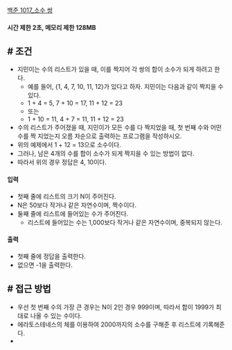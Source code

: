 

[백준 1017_소수 쌍](https://www.acmicpc.net/problem/1017)


#### **시간 제한 2초, 메모리 제한 128MB**


## **# 조건**

- 지민이는 수의 리스트가 있을 때, 이를 짝지어 각 쌍의 합이 소수가 되게 하려고 한다. 
	- 예를 들어, {1, 4, 7, 10, 11, 12}가 있다고 하자. 지민이는 다음과 같이 짝지을 수 있다.
	- 1 + 4 = 5, 7 + 10 = 17, 11 + 12 = 23
	- 또는
	- 1 + 10 = 11, 4 + 7 = 11, 11 + 12 = 23
- 수의 리스트가 주어졌을 때, 지민이가 모든 수를 다 짝지었을 때, 첫 번째 수와 어떤 수를 짝 지었는지 오름 차순으로 출력하는 프로그램을 작성하시오. 
- 위의 예제에서 1 + 12 = 13으로 소수이다. 
- 그러나, 남은 4개의 수를 합이 소수가 되게 짝지을 수 있는 방법이 없다. 
- 따라서 위의 경우 정답은 4, 10이다.



#### **입력**
- 첫째 줄에 리스트의 크기 N이 주어진다. 
- N은 50보다 작거나 같은 자연수이며, 짝수이다. 
- 둘째 줄에 리스트에 들어있는 수가 주어진다. 
	- 리스트에 들어있는 수는 1,000보다 작거나 같은 자연수이며, 중복되지 않는다.


#### **출력**
- 첫째 줄에 정답을 출력한다. 
- 없으면 -1을 출력한다.



## **# 접근 방법**

- 우선 첫 번째 수의 가장 큰 경우는 N이 2인 경우 999이며, 따라서 합이 1999가 최대로 나올 수 있는 수이다.
- 에라토스테네스의 체를 이용하여 2000까지의 소수를 구해준 후 리스트에 기록해준다.
- 